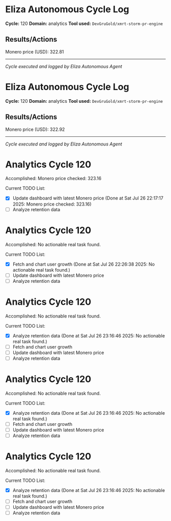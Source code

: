 # Eliza Autonomous Cycle Log

**Cycle:** 120
**Domain:** analytics
**Tool used:** `DevGruGold/xmrt-storm-pr-engine`

## Results/Actions
Monero price (USD): 322.81

---
*Cycle executed and logged by Eliza Autonomous Agent*

# Eliza Autonomous Cycle Log

**Cycle:** 120
**Domain:** analytics
**Tool used:** `DevGruGold/xmrt-storm-pr-engine`

## Results/Actions
Monero price (USD): 322.92

---
*Cycle executed and logged by Eliza Autonomous Agent*

# Analytics Cycle 120

Accomplished: Monero price checked: 323.16

Current TODO List:

- [x] Update dashboard with latest Monero price  (Done at Sat Jul 26 22:17:17 2025: Monero price checked: 323.16)
- [ ] Analyze retention data

# Analytics Cycle 120

Accomplished: No actionable real task found.

Current TODO List:

- [x] Fetch and chart user growth  (Done at Sat Jul 26 22:26:38 2025: No actionable real task found.)
- [ ] Update dashboard with latest Monero price
- [ ] Analyze retention data

# Analytics Cycle 120

Accomplished: No actionable real task found.

Current TODO List:

- [x] Analyze retention data  (Done at Sat Jul 26 23:16:46 2025: No actionable real task found.)
- [ ] Fetch and chart user growth
- [ ] Update dashboard with latest Monero price
- [ ] Analyze retention data

# Analytics Cycle 120

Accomplished: No actionable real task found.

Current TODO List:

- [x] Analyze retention data  (Done at Sat Jul 26 23:16:46 2025: No actionable real task found.)
- [ ] Fetch and chart user growth
- [ ] Update dashboard with latest Monero price
- [ ] Analyze retention data

# Analytics Cycle 120

Accomplished: No actionable real task found.

Current TODO List:

- [x] Analyze retention data  (Done at Sat Jul 26 23:16:46 2025: No actionable real task found.)
- [ ] Fetch and chart user growth
- [ ] Update dashboard with latest Monero price
- [ ] Analyze retention data